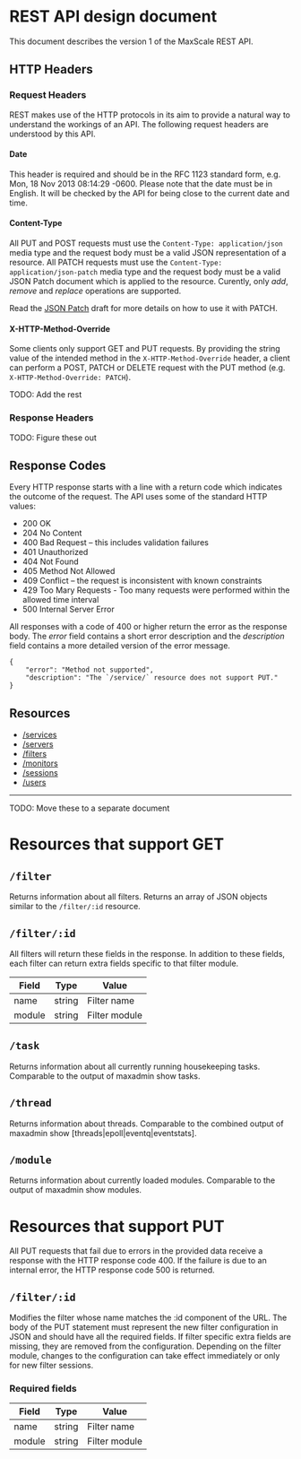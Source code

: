 # REST API design document

This document describes the version 1 of the MaxScale REST API.

## HTTP Headers

### Request Headers

REST makes use of the HTTP protocols in its aim to provide a natural way to
understand the workings of an API. The following request headers are understood
by this API.

#### Date

This header is required and should be in the RFC 1123 standard form, e.g. Mon,
18 Nov 2013 08:14:29 -0600. Please note that the date must be in English. It
will be checked by the API for being close to the current date and time.

#### Content-Type

All PUT and POST requests must use the `Content-Type: application/json` media
type and the request body must be a valid JSON representation of a resource. All
PATCH requests must use the `Content-Type: application/json-patch` media type
and the request body must be a valid JSON Patch document which is applied to the
resource. Curently, only _add_, _remove_ and _replace_ operations are supported.

Read the [JSON Patch](https://tools.ietf.org/html/draft-ietf-appsawg-json-patch-08)
draft for more details on how to use it with PATCH.

#### X-HTTP-Method-Override

Some clients only support GET and PUT requests. By providing the string value of
the intended method in the `X-HTTP-Method-Override` header, a client can perform
a POST, PATCH or DELETE request with the PUT method
(e.g. `X-HTTP-Method-Override: PATCH`).

TODO: Add the rest

### Response Headers

TODO: Figure these out

## Response Codes

Every HTTP response starts with a line with a return code which indicates the
outcome of the request. The API uses some of the standard HTTP values:

* 200 OK
* 204 No Content
* 400 Bad Request – this includes validation failures
* 401 Unauthorized
* 404 Not Found
* 405 Method Not Allowed
* 409 Conflict – the request is inconsistent with known constraints
* 429 Too Mary Requests - Too many requests were performed within the allowed time interval
* 500 Internal Server Error

All responses with a code of 400 or higher return the error as the response
body. The _error_ field contains a short error description and the _description_
field contains a more detailed version of the error message.

```
{
    "error": "Method not supported",
    "description": "The `/service/` resource does not support PUT."
}
```

## Resources

- [/services](Resources-Service.md)
- [/servers](Resources-Server.md)
- [/filters](Resources-Filter.md)
- [/monitors](Resources-Monitor.md)
- [/sessions](Resources-Session.md)
- [/users](Resources-User.md)

-----

TODO: Move these to a separate document

# Resources that support GET

## `/filter`

Returns information about all filters. Returns an array of JSON objects similar
to the `/filter/:id` resource.

## `/filter/:id`

All filters will return these fields in the response. In addition to these
fields, each filter can return extra fields specific to that filter module.

|Field              |Type        |Value                                         |
|-------------------|------------|----------------------------------------------|
|name               |string      |Filter name                                   |
|module             |string      |Filter module                                 |

## `/task`

Returns information about all currently running housekeeping tasks. Comparable
to the output of maxadmin show tasks.

## `/thread`

Returns information about threads. Comparable to the combined output of maxadmin
show [threads|epoll|eventq|eventstats].

## `/module`

Returns information about currently loaded modules. Comparable to the output of
maxadmin show modules.

# Resources that support PUT

All PUT requests that fail due to errors in the provided data receive a response
with the HTTP response code 400. If the failure is due to an internal error, the
HTTP response code 500 is returned.

## `/filter/:id`

Modifies the filter whose name matches the :id component of the URL. The body of
the PUT statement must represent the new filter configuration in JSON and should
have all the required fields. If filter specific extra fields are missing, they
are removed from the configuration. Depending on the filter module, changes to
the configuration can take effect immediately or only for new filter sessions.

### Required fields

|Field              |Type        |Value                                         |
|-------------------|------------|----------------------------------------------|
|name               |string      |Filter name                                   |
|module             |string      |Filter module                                 |
